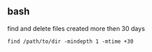 ## bash

find and delete files created more then 30 days

    find /path/to/dir -mindepth 1 -mtime +30
